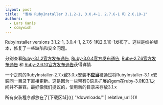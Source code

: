 ```yaml
---
layout: post
title:  "发布 RubyInstaller 3.1.2-1, 3.0.4-1, 2.7.6-1 和 2.6.10-1"
authors: 
  - Lars Kanis
  - ccmywish
---
```

RubyInstaller versions 3.1.2-1, 3.0.4-1, 2.7.6-1和2.6.10-1发布了。这些是维护版本，修复了一些缺陷和安全问题。

分别查看[Ruby-3.1.2官方发布通告](https://www.ruby-lang.org/en/news/2022/04/12/ruby-3-1-2-released/), [Ruby-3.0.4官方发布通告](https://www.ruby-lang.org/en/news/2022/04/12/ruby-3-0-4-released/), [Ruby-2.7.6官方发布通告](https://www.ruby-lang.org/en/news/2022/04/12/ruby-2-7-6-released/) 和 [Ruby-2.6.10官方发布通告](www.ruby-lang.org/en/news/2022/04/12/ruby-2-6-10-released/)获得详情.

一个之前的RubyInstaller-2.7.x或3.0.x安装<b>不应当</b>被通过将RubyInstaller-3.1.x安装同一目录下直接更新。这是因为一些带有C语言扩展的gem在ruby-3.0和3.1之间并不兼容。最好像我们提议的，使用新的目录来存放3.1.x

所有安装程序都放在了[下载区域]({{ "/downloads/" | relative_url }})!
